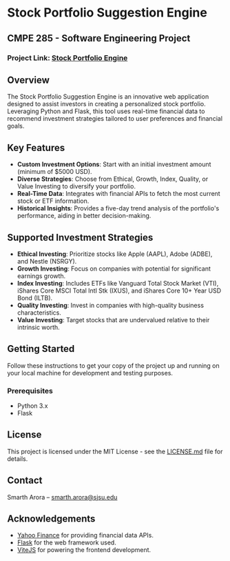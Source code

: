 # Stock Portfolio Suggestion Engine

## CMPE 285 - Software Engineering Project
### Project Link: [Stock Portfolio Engine](https://stock-portfolio-engine.vercel.app/)

## Overview

The Stock Portfolio Suggestion Engine is an innovative web application designed to assist investors in creating a personalized stock portfolio. Leveraging Python and Flask, this tool uses real-time financial data to recommend investment strategies tailored to user preferences and financial goals.

## Key Features

- **Custom Investment Options**: Start with an initial investment amount (minimum of $5000 USD).
- **Diverse Strategies**: Choose from Ethical, Growth, Index, Quality, or Value Investing to diversify your portfolio.
- **Real-Time Data**: Integrates with financial APIs to fetch the most current stock or ETF information.
- **Historical Insights**: Provides a five-day trend analysis of the portfolio's performance, aiding in better decision-making.

## Supported Investment Strategies

- **Ethical Investing**: Prioritize stocks like Apple (AAPL), Adobe (ADBE), and Nestle (NSRGY).
- **Growth Investing**: Focus on companies with potential for significant earnings growth.
- **Index Investing**: Includes ETFs like Vanguard Total Stock Market (VTI), iShares Core MSCI Total Intl Stk (IXUS), and iShares Core 10+ Year USD Bond (ILTB).
- **Quality Investing**: Invest in companies with high-quality business characteristics.
- **Value Investing**: Target stocks that are undervalued relative to their intrinsic worth.

## Getting Started

Follow these instructions to get your copy of the project up and running on your local machine for development and testing purposes.

### Prerequisites

- Python 3.x
- Flask


## License

This project is licensed under the MIT License - see the [LICENSE.md](LICENSE) file for details.

## Contact

Smarth Arora –  smarth.arora@sjsu.edu


## Acknowledgements

- [Yahoo Finance](https://finance.yahoo.com) for providing financial data APIs.
- [Flask](https://palletsprojects.com/p/flask/) for the web framework used.
- [ViteJS](https://vitejs.dev/) for powering the frontend development.
